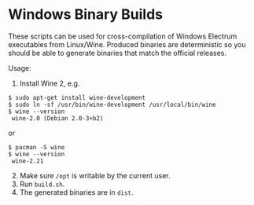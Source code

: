 Windows Binary Builds
=====================


These scripts can be used for cross-compilation of Windows Electrum executables from Linux/Wine.
Produced binaries are deterministic so you should be able to generate binaries that match the official releases.

Usage:
1. Install Wine 2, e.g.

```
$ sudo apt-get install wine-development
$ sudo ln -sf /usr/bin/wine-development /usr/local/bin/wine
$ wine --version
 wine-2.0 (Debian 2.0-3+b2)
```

or

```
$ pacman -S wine
$ wine --version
 wine-2.21
```

2. Make sure `/opt` is writable by the current user.
3. Run `build.sh`.
4. The generated binaries are in `dist`.

